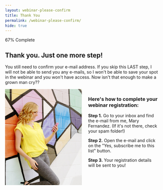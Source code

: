 ```yaml
---
layout: webinar-please-confirm
title: Thank You
permalink: /webinar-please-confirm/
hide: true
---
```


<div class="container-fluid">
            <div id="invite-header" class="row">
            <div class="progress">
  <div class="progress-bar progress-bar-striped active" role="progressbar" aria-valuenow="50" aria-valuemin="0" aria-valuemax="100" style="width: 67%">
    <span class="sr-only">67% Complete</span>
  </div>
  </div>
                    <h2>Thank you. Just one more step!</h2>
                    <p>You still need to confirm your e-mail address. If you skip this LAST step, I will not be able to send you any e-mails, so I won't be able to save your spot in the webinar and you won't have access. Now isn't that enough to make a grown man cry??</p>
            </div>

<div class="columns group">
    <div class="col span_1_of_2">
        <img src="/img/cellphone-vert.jpg">
    </div> 
    <div class="col span_1_of_2">
        <div class="bubble-left">
        <div class="text-align-left"><h3>Here's how to complete your webinar registration:</h3>
        <p><strong>Step 1.</strong> Go to your inbox and find the e-mail from me, Mary Fernandez. (If it's not there, check your spam folder!)</p><p><strong>Step 2.</strong> Open the e-mail and click on the "Yes, subscribe me to this list" button.</p><p><strong>Step 3.</strong> Your registration details will be sent to you!</p></div>
        </div>
    </div>
</div>
          
        
</div>